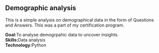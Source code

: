 ## Demographic analysis
<p>This is a simple analysis on demographical data in the form of Questions and Answers. This was a part of my certification program.</p>
<div> </div>
<div><b>Goal:</b>To analyse demogrpahic data to uncover insights.</div>
<div> </div>
<div><b>Skills:</b>Data analysis</div>
<div></div>
<div><b>Technology:</b>Python</div>
